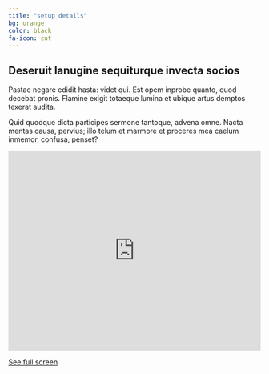 ```yaml
---
title: "setup details"
bg: orange
color: black
fa-icon: cut
---
```


## Deseruit lanugine sequiturque invecta socios

Pastae negare edidit hasta: videt qui. Est opem inprobe quanto, quod decebat
pronis. Flamine exigit totaeque lumina et ubique artus demptos texerat audita.

Quid quodque dicta participes sermone tantoque, advena omne. Nacta mentas causa,
pervius; illo telum et marmore et proceres mea caelum inmemor, confusa, penset?

<iframe width="100%" height="400px" frameBorder="0" src="http://umap.openstreetmap.fr/en/map/map_210195?scaleControl=false&miniMap=false&scrollWheelZoom=false&zoomControl=true&allowEdit=false&moreControl=true&searchControl=null&tilelayersControl=null&embedControl=null&datalayersControl=true&onLoadPanel=undefined&captionBar=false"></iframe><p><a href="http://umap.openstreetmap.fr/en/map/map_210195">See full screen</a></p>

